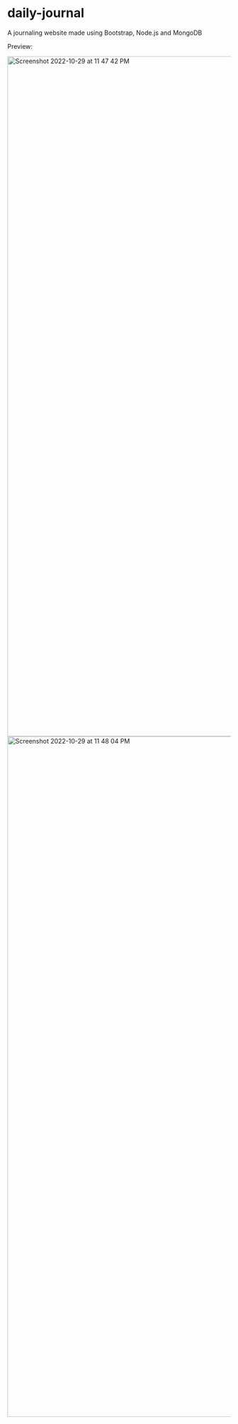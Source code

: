 # daily-journal
A journaling website made using Bootstrap, Node.js and MongoDB 

Preview:

<img width="1535" alt="Screenshot 2022-10-29 at 11 47 42 PM" src="https://user-images.githubusercontent.com/42150549/198847101-425f27c0-0f01-4949-a116-ff34bf66d256.png">

<img width="1536" alt="Screenshot 2022-10-29 at 11 48 04 PM" src="https://user-images.githubusercontent.com/42150549/198847100-42debced-5b38-4d57-84a5-3210128b9a96.png">
